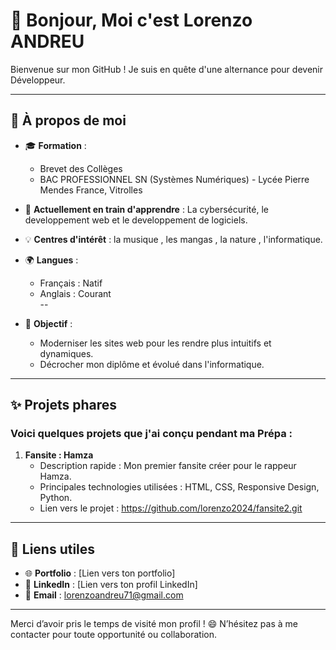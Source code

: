 # 👋 Bonjour, Moi c'est Lorenzo ANDREU  

Bienvenue sur mon GitHub ! Je suis en quête d'une alternance pour devenir Développeur.  

---

## 🚀 À propos de moi  
- 🎓 **Formation** :  
  - Brevet des Collèges  
  - BAC PROFESSIONNEL SN (Systèmes Numériques) - Lycée Pierre Mendes France, Vitrolles  
- 🌱 **Actuellement en train d'apprendre** : La cybersécurité, le developpement web et le developpement de logiciels.  
- 💡 **Centres d'intérêt** : la musique , les mangas , la nature , l'informatique.
- 🌍 **Langues** :  
  - Français : Natif  
  - Anglais : Courant  
  --

- 🎯 **Objectif** :  
  - Moderniser les sites web pour les rendre plus intuitifs et dynamiques.  
  - Décrocher mon diplôme et évolué dans l'informatique.  

---

## ✨ Projets phares  
### Voici quelques projets que j'ai conçu pendant ma Prépa :  

1. **Fansite : Hamza**  
   - Description rapide : Mon premier fansite créer pour le rappeur Hamza.  
   - Principales technologies utilisées : HTML, CSS, Responsive Design, Python. 
   - Lien vers le projet : https://github.com/lorenzo2024/fansite2.git

---

## 🔗 Liens utiles  
- 🌐 **Portfolio** : [Lien vers ton portfolio]  
- 💼 **LinkedIn** : [Lien vers ton profil LinkedIn]  
- 📧 **Email** : [lorenzoandreu71@gmail.com](mailto:lorenzoandreu71@gmail.com)  

---

Merci d’avoir pris le temps de visité mon profil ! 😄 N’hésitez pas à me contacter pour toute opportunité ou collaboration.  
